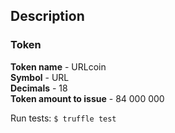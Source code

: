 ## Description
### Token
**Token name** - URLcoin  
**Symbol** - URL  
**Decimals** - 18  
**Token amount to issue** - 84 000 000  

Run tests: `$ truffle test`
